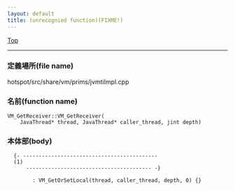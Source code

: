 ```yaml
---
layout: default
title: (unrecognied function)(FIXME!)
---
```

[Top](../index.html)

--- 
### 定義場所(file name)
hotspot/src/share/vm/prims/jvmtiImpl.cpp

### 名前(function name)
```
VM_GetReceiver::VM_GetReceiver(
    JavaThread* thread, JavaThread* caller_thread, jint depth)
```

### 本体部(body)
```
  {- -------------------------------------------
  (1) 
      ---------------------------------------- -}

	    : VM_GetOrSetLocal(thread, caller_thread, depth, 0) {}
	
```


